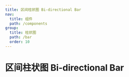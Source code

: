 ```yaml
---
title: 区间柱状图 Bi-directional Bar
nav:
  title: 组件
  path: /components
group:
  title: 柱状图
  path: /bar
  order: 10
---
```


# 区间柱状图 Bi-directional Bar

<code src="./.demos/biDirectional"></code>
